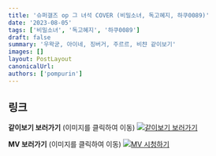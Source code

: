 ```yaml
---
title: '슈퍼갤즈 op 그 녀석 COVER (비밀소녀, 독고혜지, 하쿠0089)'
date: '2023-08-05'
tags: ['비밀소녀', '독고혜지', '하쿠0089']
draft: false
summary: '우왁굳, 아이네, 징버거, 주르르, 비챤 같이보기'
images: []
layout: PostLayout
canonicalUrl:
authors: ['pompurin']
---
```


## 링크

**같이보기 보러가기** (이미지를 클릭하여 이동)
[![같이보기 보러가기](https://cdn.discordapp.com/attachments/1135756712759013437/1135758630910697602/banner.png)](https://cafe.naver.com/steamindiegame/12316926)

**MV 보러가기** (이미지를 클릭하여 이동)
[![MV 시청하기](https://i.ytimg.com/vi/6l6nqQbmMsY/maxresdefault.jpg)](https://youtu.be/6l6nqQbmMsY)

